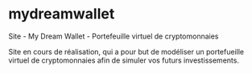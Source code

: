 # mydreamwallet
Site - My Dream Wallet - Portefeuille virtuel de cryptomonnaies

Site en cours de réalisation, qui a pour but de modéliser un portefueille virtuel de cryptomonnaies afin de simuler vos futurs investissements. 
